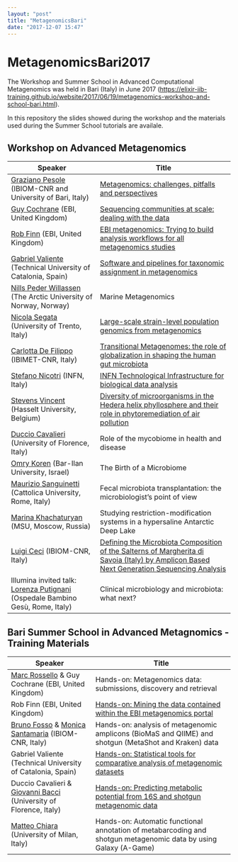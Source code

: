 ```yaml
---
layout: "post"
title: "MetagenomicsBari"
date: "2017-12-07 15:47"
---
```


# MetagenomicsBari2017

The Workshop and Summer School in Advanced Computational Metagenomics was held in Bari (Italy) in June 2017 (https://elixir-iib-training.github.io/website/2017/06/19/metagenomics-workshop-and-school-bari.html).

In this repository the slides showed during the workshop and the  materials used during the Summer School tutorials are availale.

## Workshop on Advanced Metagenomics

| Speaker | Title |
| ------- | ----- |
| [Graziano Pesole](mailto:g.pesole@ibiom.cnr.it) (IBIOM-CNR and University of Bari, Italy) | [Metagenomics: challenges, pitfalls and perspectives](./Workshop/Pesole_Summer_School_2017.pdf)  |
| [Guy Cochrane](mailto:cochrane@ebi.ac.uk) (EBI, United Kingdom)  | [Sequencing communities at scale: dealing with the data](./Workshop/Cochrane_ELIXIR_IIB_2017.pdf)  |
| [Rob Finn](mailto:rdf@ebi.ac.uk) (EBI, United Kingdom) | [EBI metagenomics: Trying to build analysis workflows for all metagenomics studies](./Workshop/20170619EMB_Bari.pdf) |
| [Gabriel Valiente](mailto:valiente@cs.upc.edu) (Technical University of Catalonia, Spain) |  [Software and pipelines for taxonomic assignment in metagenomics](./Workshop/Valiente_slides-2017-06-19-bari.pdf) |
| [Nills Peder Willassen](mailto:nils-peder.willassen@uit.no) (The Arctic University of Norway, Norway) | Marine Metagenomics |
| [Nicola Segata](mailto:nicola.segata@unitn.it) (University of Trento, Italy) | [Large-scale strain-level population genomics from metagenomics](./Workshop/NSegata_BARI_to_print.pdf) |
| [Carlotta De Filippo](mailto:carlotta.defilippo@ibba.cnr.it) (IBIMET-CNR, Italy) | [Transitional Metagenomes: the role of globalization in shaping the human gut microbiota](./Workshop/De_Filippo_Bari_Elixir_giugno%202017.pdf) |
| [Stefano Nicotri](mailto:stefano.nicotri@ba.infn.it) (INFN, Italy) | [INFN Technological Infrastructure for biological data analysis](./Workshop/INFN_Technological%20Infrastructure%20for%20biological%20data%20analysis.pdf) |
| [Stevens Vincent](mailto:vincent.stevens@uhasselt.be) (Hasselt University, Belgium) | [Diversity of microorganisms in the Hedera helix phyllosphere and their role in phytoremediation of air pollution](./Workshop/VincentStevens_Presentation.pdf) |
| [Duccio Cavalieri](mailto:cavalieri.unifi@gmail.com) (University of Florence, Italy) | Role of the mycobiome in health and disease |
| [Omry Koren](mailto:korenomry@gmail.com) (Bar-Ilan University, Israel) | The Birth of a Microbiome |
| [Maurizio Sanguinetti](mailto:msanguinetti@RM.Unicatt.it) (Cattolica University, Rome, Italy) | Fecal microbiota transplantation: the microbiologist’s point of view |
| [Marina Khachaturyan](mailto:zyukeriya@gmail.com) (MSU, Moscow, Russia) | Studying restriction-modification systems in a hypersaline Antarctic Deep Lake |
| [Luigi Ceci](mailto:l.ceci@ibbe.cnr.it) (IBIOM-CNR, Italy) | [Defining the Microbiota Composition of the Salterns of Margherita di Savoia (Italy) by Amplicon Based Next Generation Sequencing Analysis](./Workshop/Elixir_2017_Ceci.pdf) |
| Illumina invited talk: [Lorenza Putignani]() (Ospedale Bambino Gesù, Rome, Italy) | Clinical microbiology and microbiota: what next? |

## Bari Summer School in Advanced Metagnomics - Training Materials

| Speaker | Title |
| ------- | ----- |
| [Marc Rossello](mailto:mrosello@ebi.ac.uk) & Guy Cochrane (EBI, United Kingdom)   | Hands-on: Metagenomics data: submissions, discovery and retrieval |
| Rob Finn (EBI, United Kingdom) | [Hands-on: Mining the data contained within the EBI metagenomics portal](./Summer_School/Finn.zip) |
| [Bruno Fosso](mailto:b.fosso@ibiom.cnr.it) & [Monica Santamaria](mailto:m.santamaria@ibiom.cnr.it) (IBIOM-CNR, Italy)   | Hands-on: analysis of metagenomic amplicons (BioMaS and QIIME) and shotgun (MetaShot and Kraken) data |
| Gabriel Valiente (Technical University of Catalonia, Spain)  | [Hands-on: Statistical tools for comparative analysis of metagenomic datasets](./Summer_School/Valiente.zip) |
| Duccio Cavalieri & [Giovanni Bacci](mailto:giovanni.bacci@unifi.it) (University of Florence, Italy) | [Hands-on: Predicting metabolic potential from 16S and shotgun metagenomic data](./Summer_School/Bacci.zip) |
| [Matteo Chiara](mailto:matteo.chiara@unimi.it) (University of Milan, Italy) | Hands-on: Automatic functional annotation of metabarcoding and shotgun metagenomic data by using Galaxy (A-Game) |
